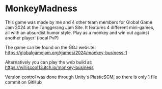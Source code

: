 # MonkeyMadness
This game was made by me and 4 other team members for Global Game Jam 2024 at the Tanggerang Jam Site.
It features 4 different mini-games, all with an absurdist humor style. 
Play as a monkey and win out against another player! (local PvP)

The game can be found on the GGJ website: https://globalgamejam.org/games/2024/monkey-business-1

Alternatively you can play the web build at: https://williscool13.itch.io/monkey-business

Version control was done through Unity's PlasticSCM, so there is only 1 file commit on GitHub
